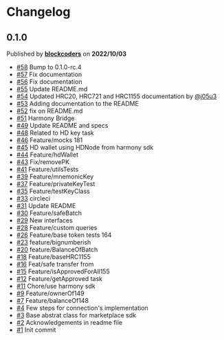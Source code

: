 # Changelog

## 0.1.0
Published by **[blockcoders](https://github.com/blockcoders)** on **2022/10/03**
- [#58](https://github.com/blockcoders/ink-substrate-explorer-api/pull/58) Bump to 0.1.0-rc.4
- [#57](https://github.com/blockcoders/ink-substrate-explorer-api/pull/57) Fix documentation
- [#56](https://github.com/blockcoders/ink-substrate-explorer-api/pull/56) Fix documentation
- [#55](https://github.com/blockcoders/ink-substrate-explorer-api/pull/55) Update README.md
- [#54](https://github.com/blockcoders/ink-substrate-explorer-api/pull/54) Updated HRC20, HRC721 and HRC1155 documentation  by [@j05u3](https://github.com/j05u3)
- [#53](https://github.com/blockcoders/ink-substrate-explorer-api/pull/53) Adding documentation to the README
- [#52](https://github.com/blockcoders/ink-substrate-explorer-api/pull/52) fix on README.md
- [#51](https://github.com/blockcoders/ink-substrate-explorer-api/pull/51) Harmony Bridge
- [#49](https://github.com/blockcoders/ink-substrate-explorer-api/pull/49) Update README and specs
- [#48](https://github.com/blockcoders/ink-substrate-explorer-api/pull/48) Related to HD key task 
- [#46](https://github.com/blockcoders/ink-substrate-explorer-api/pull/46) Feature/mocks 181
- [#45](https://github.com/blockcoders/ink-substrate-explorer-api/pull/45) HD wallet using HDNode from harmony sdk
- [#44](https://github.com/blockcoders/ink-substrate-explorer-api/pull/44) Feature/hdWallet
- [#43](https://github.com/blockcoders/ink-substrate-explorer-api/pull/43) Fix/removePK
- [#41](https://github.com/blockcoders/ink-substrate-explorer-api/pull/41) Feature/utilsTests
- [#39](https://github.com/blockcoders/ink-substrate-explorer-api/pull/1) Feature/mnemonicKey
- [#37](https://github.com/blockcoders/ink-substrate-explorer-api/pull/37) Feature/privateKeyTest
- [#35](https://github.com/blockcoders/ink-substrate-explorer-api/pull/35) Feature/testKeyClass
- [#33](https://github.com/blockcoders/ink-substrate-explorer-api/pull/33) circleci
- [#31](https://github.com/blockcoders/ink-substrate-explorer-api/pull/31) Update README
- [#30](https://github.com/blockcoders/ink-substrate-explorer-api/pull/30) Feature/safeBatch
- [#29](https://github.com/blockcoders/ink-substrate-explorer-api/pull/29) New interfaces
- [#28](https://github.com/blockcoders/ink-substrate-explorer-api/pull/28) Feature/custom queries
- [#26](https://github.com/blockcoders/ink-substrate-explorer-api/pull/26) Feature/base token tests 164
- [#23](https://github.com/blockcoders/ink-substrate-explorer-api/pull/23) feature/bignumberish
- [#20](https://github.com/blockcoders/ink-substrate-explorer-api/pull/20) feature/BalanceOfBatch
- [#18](https://github.com/blockcoders/ink-substrate-explorer-api/pull/18) Feature/baseHRC1155 
- [#16](https://github.com/blockcoders/ink-substrate-explorer-api/pull/16) Feat/safe transfer from
- [#15](https://github.com/blockcoders/ink-substrate-explorer-api/pull/15) Feature/isApprovedForAll155
- [#12](https://github.com/blockcoders/ink-substrate-explorer-api/pull/12) Feature/getApproved task
- [#11](https://github.com/blockcoders/ink-substrate-explorer-api/pull/11) Chore/use harmony sdk
- [#9](https://github.com/blockcoders/ink-substrate-explorer-api/pull/9) Feature/ownerOf149 
- [#7](https://github.com/blockcoders/ink-substrate-explorer-api/pull/7) Feature/balanceOf148
- [#4](https://github.com/blockcoders/ink-substrate-explorer-api/pull/4) Few steps for connection's implementation 
- [#3](https://github.com/blockcoders/ink-substrate-explorer-api/pull/3) Base abstrat class for marketplace sdk
- [#2](https://github.com/blockcoders/ink-substrate-explorer-api/pull/2) Acknowledgements in readme file 
- [#1](https://github.com/blockcoders/ink-substrate-explorer-api/pull/1) Init commit